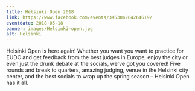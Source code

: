 ```yaml
---
title: Helsinki Open 2018
link: https://www.facebook.com/events/395304264264619/
eventdate: 2018-05-18
banner: images/Helsinki-open.jpg
alt: Helsinki
---
```


Helsinki Open is here again! Whether you want you want to practice for EUDC and get feedback from the best judges in Europe, enjoy the city or even just the drunk debate at the socials, we've got you covered! Five rounds and break to quarters, amazing judging, venue in the Helsinki city center, and the best socials to wrap up the spring season – Helsinki Open has it all.
